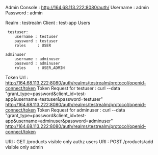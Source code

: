 Admin Console : http://164.68.113.222:8080/auth/
Username : admin
Password : admin



Realm : testrealm
Client : test-app
Users

     testuser:
        username : testuser
        password : testuser
        roles     : USER
    
    adminuser
        username : adminuser
        password : adminuser
        roles     : USER,ADMIN 
        
        
Token Url :   http://164.68.113.222:8080/auth/realms/testrealm/protocol/openid-connect/token
Token Request for testuser : curl --data "grant_type=password&client_id=test-app&username=testuser&password=testuser" http://164.68.113.222:8080/auth/realms/testrealm/protocol/openid-connect/token
Token Request for adminuser : curl --data "grant_type=password&client_id=test-app&username=adminuser&password=adminuser" http://164.68.113.222:8080/auth/realms/testrealm/protocol/openid-connect/token


URI : GET  /products  visible only authz users 
URI : POST  /products/add visible only admin   
               


           
